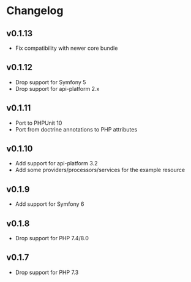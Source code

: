 # Changelog

## v0.1.13

* Fix compatibility with newer core bundle

## v0.1.12

* Drop support for Symfony 5
* Drop support for api-platform 2.x

## v0.1.11

* Port to PHPUnit 10
* Port from doctrine annotations to PHP attributes

## v0.1.10

* Add support for api-platform 3.2
* Add some providers/processors/services for the example resource

## v0.1.9

* Add support for Symfony 6

## v0.1.8

* Drop support for PHP 7.4/8.0

## v0.1.7

* Drop support for PHP 7.3
